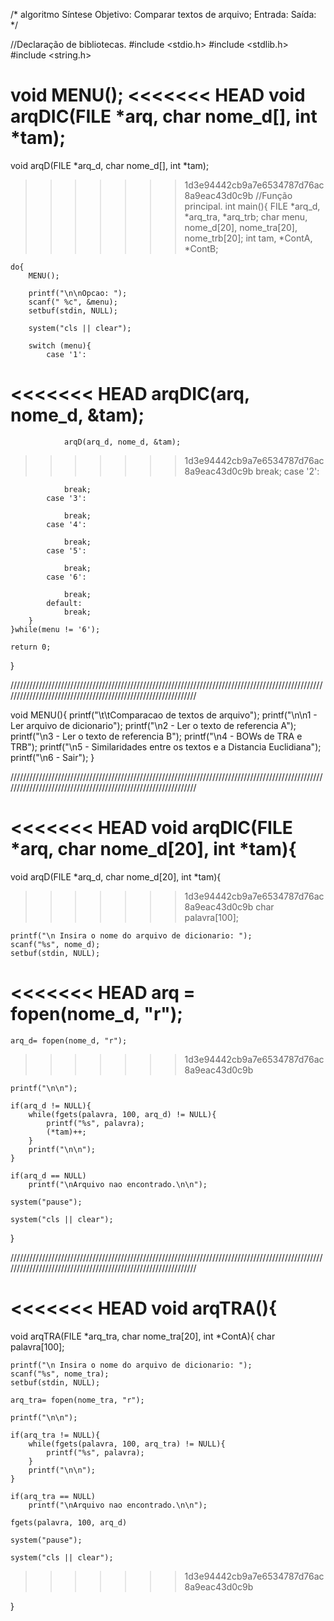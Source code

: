 /*              algoritmo
    Síntese
    Objetivo: Comparar textos de arquivo;
    Entrada:
    Saída:                 */


//Declaração de bibliotecas.
#include <stdio.h>
#include <stdlib.h>
#include <string.h>

void MENU();
<<<<<<< HEAD
void arqDIC(FILE *arq, char nome_d[], int *tam);
=======
void arqD(FILE *arq_d, char nome_d[], int *tam);


>>>>>>> 1d3e94442cb9a7e6534787d76ac8a9eac43d0c9b
//Função principal.
int main(){
    FILE *arq_d, *arq_tra, *arq_trb;
    char menu, nome_d[20], nome_tra[20], nome_trb[20];
    int tam, *ContA, *ContB;


    do{
        MENU();

        printf("\n\nOpcao: ");
        scanf(" %c", &menu);
        setbuf(stdin, NULL);

        system("cls || clear");

        switch (menu){
            case '1':
<<<<<<< HEAD
                arqDIC(arq, nome_d, &tam);
=======
                arqD(arq_d, nome_d, &tam);
>>>>>>> 1d3e94442cb9a7e6534787d76ac8a9eac43d0c9b
                break;
            case '2':

                break;
            case '3':

                break;
            case '4':

                break;
            case '5':

                break;
            case '6':

                break;
            default:
                break;
        }
    }while(menu != '6');

    return 0;
}


//////////////////////////////////////////////////////////////////////////////////////////////////////////////////////////////////////////////////////////////


void MENU(){
    printf("\t\tComparacao de textos de arquivo");
    printf("\n\n1 - Ler arquivo de dicionario");
    printf("\n2 - Ler o texto de referencia A");
    printf("\n3 - Ler o texto de referencia B");
    printf("\n4 - BOWs de TRA e TRB");
    printf("\n5 - Similaridades entre os textos e a Distancia Euclidiana");
    printf("\n6 - Sair");
}

//////////////////////////////////////////////////////////////////////////////////////////////////////////////////////////////////////////////////////////////


<<<<<<< HEAD
void arqDIC(FILE *arq, char nome_d[20], int *tam){
=======
void arqD(FILE *arq_d, char nome_d[20], int *tam){
>>>>>>> 1d3e94442cb9a7e6534787d76ac8a9eac43d0c9b
    char palavra[100];

    printf("\n Insira o nome do arquivo de dicionario: ");
    scanf("%s", nome_d);
    setbuf(stdin, NULL);

<<<<<<< HEAD
    arq = fopen(nome_d, "r");
=======
    arq_d= fopen(nome_d, "r");
>>>>>>> 1d3e94442cb9a7e6534787d76ac8a9eac43d0c9b

    printf("\n\n");

    if(arq_d != NULL){
        while(fgets(palavra, 100, arq_d) != NULL){
            printf("%s", palavra);
            (*tam)++;
        }
        printf("\n\n");
    }

    if(arq_d == NULL)
        printf("\nArquivo nao encontrado.\n\n");

    system("pause");

    system("cls || clear");
}


//////////////////////////////////////////////////////////////////////////////////////////////////////////////////////////////////////////////////////////////

<<<<<<< HEAD
void arqTRA(){
=======

void arqTRA(FILE *arq_tra, char nome_tra[20], int *ContA){
    char palavra[100];

    printf("\n Insira o nome do arquivo de dicionario: ");
    scanf("%s", nome_tra);
    setbuf(stdin, NULL);

    arq_tra= fopen(nome_tra, "r");

    printf("\n\n");

    if(arq_tra != NULL){
        while(fgets(palavra, 100, arq_tra) != NULL){
            printf("%s", palavra);
        }
        printf("\n\n");
    }

    if(arq_tra == NULL)
        printf("\nArquivo nao encontrado.\n\n");

    fgets(palavra, 100, arq_d)

    system("pause");

    system("cls || clear");
>>>>>>> 1d3e94442cb9a7e6534787d76ac8a9eac43d0c9b

}
